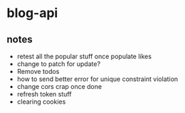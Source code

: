 # blog-api

## notes

- retest all the popular stuff once populate likes
- change to patch for update?
- Remove todos
- how to send better error for unique constraint violation
- change cors crap once done
- refresh token stuff
- clearing cookies
